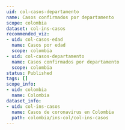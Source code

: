 ```yaml
---
uid: col-casos-departamento
name: Casos confirmados por departamento
scope: colombia
dataset: col-ins-casos
recommended_viz:
- uid: col-casos-edad
  name: Casos por edad
  scope: colombia
- uid: col-casos-departamento
  name: Casos confirmados por departamento
  scope: colombia
status: Published
tags: []
scope_info:
- uid: colombia
  name: Colombia
dataset_info:
- uid: col-ins-casos
  name: Casos de coronavirus en Colombia
  path: colombia/ins-col/col-ins-casos
---
```


